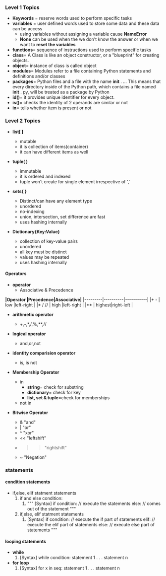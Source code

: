 <!-- markdownlint-disable -->
### Level 1 Topics
- **Keywords** = reserve words used to perform specific tasks
- **variables** = user defined words used to store some data and these data can be access
    - using variables without assigning a variable cause **NameError**
    - **None** can be used when the we don't know the answer or when we want to **reset the variables**
- **functions**= sequence of instructions used to perform specific tasks
- **class**= A Class is like an object constructor, or a "blueprint" for creating objects.
- **object**= instance of class is called object
- **modules**= Modules refer to a file containing Python statements and definitions and/or classes
- **packages**= Python files and a file with the name __init__ . ... This means that every directory inside of the Python path, which contains a file named __init__ . py, will be treated as a package by Python
- **id()**= it provides unique identifier for every object.
- **is()**= checks the identity of 2 operands are similar or not 
- **in**= tells whether item is present or not

### Level 2 Topics
- **list[ ]** 
  - mutable
  - it is collection of items(container)
  - it can have different items as well

- **tuple( )** 
  - immutable
  - it is ordered and indexed
  - tuple won't create for single element irrespective of ','

- **sets{ }**
  - Distinct/can have any element type
  - unordered
  - no-indexing
  - union, intersection, set difference are fast
  - uses hashing internally 

- **Dictionary{Key:Value}**
  - collection of key-value pairs
  - unordered
  - all key must be distinct 
  - values may be repeated 
  - uses hashing internally

#### Operators
- **operator**
  - Associative & Precedence
  
**|Operator |Precedence|Associative|**
|---------|----------|-----------|
|+ -      |   low    |left-right |
|* / //   |   high   |left-right |
|**       |   highest|right-left |

- **arithmetic operator**
  - +,-,*,/,%,**,//

- **logical operator**
  - and,or,not

- **identity comparision operator**
  - is, is not

- **Membership Operator**
  - in 
    - **string**= check for substring
    - **dictionary**= check for key
    - **list, set & tuple**=check for memberships
  - not in  

- **Bitwise Operator**
  - & "and"
  - | "or"
  - ^ "xor"
  - <<  "leftshift"
  - >>  "rightshift"
  - ~ "Negation"

### statements
#### condition statements

- if,else, elif statment statements
  1. if and else condition:
     1. """
        [Syntax]
        if condition:
            // execute the statements
        else:
            // comes out of the statement
        """
  2. if,else, elif statment statements
     1. [Syntax]
        if condition:
            // execute the if part of statements
        elif:
            // execute the elif part of statements
        else:
            // execute else part of statements
        """
#### looping statements
- **while**
  1. [Syntax]
      while condition:
          statement 1
          .
          .
          .
          statement n
- **for loop**
  1. [Syntax]
      for x in seq:
          statement 1
          .
          .
          .
          statement n